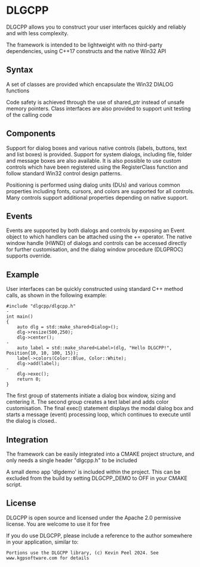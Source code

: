 
# DLGCPP

DLGCPP allows you to construct your user interfaces quickly and reliably and with less complexity.

The framework is intended to be lightweight with no third-party dependencies, using C++17 constructs and the native Win32 API

## Syntax 

A set of classes are provided which encapsulate the Win32 DIALOG functions

Code safety is achieved through the use of shared_ptr instead of unsafe memory pointers. Class interfaces are also provided to support unit testing of the calling code

## Components

Support for dialog boxes and various native controls (labels, buttons, text and list boxes) is provided. Support for system dialogs, including file, folder and message boxes are also available. It is also possible to use custom controls which have been registered using the RegisterClass function and follow standard Win32 control design patterns.

Positioning is performed using dialog units (DUs) and various common properties including fonts, cursors, and colors are supported for all controls. Many controls support additional properties depending on native support.

## Events

Events are supported by both dialogs and controls by exposing an Event object to which handlers can be attached using the += operator.
The native window handle (HWND) of dialogs and controls can be accessed directly for further customisation, and the dialog window procedure (DLGPROC) supports override.

## Example

User interfaces can be quickly constructed using standard C++ method calls, as shown in the following example:

    #include "dlgcpp/dlgcpp.h"
    -
    int main()
    {
        auto dlg = std::make_shared<Dialog>();
        dlg->resize(500,250);
        dlg->center();
    -
        auto label = std::make_shared<Label>(dlg, "Hello DLGCPP!", Position{10, 10, 100, 15});
        label->colors(Color::Blue, Color::White);
        dlg->add(label);
    -
        dlg->exec();
        return 0;
    }

The first group of statements initiate a dialog box window, sizing and centering it. The second group creates a text label and adds color customisation. The final exec() statement displays the modal dialog box and starts a message (event) processing loop, which continues to execute until the dialog is closed..

## Integration

The framework can be easily integrated into a CMAKE project structure, and only needs a single header "dlgcpp.h" to be included

A small demo app 'dlgdemo' is included within the project. This can be excluded from the build by setting DLGCPP_DEMO to OFF in your CMAKE script.

## License

DLGCPP is open source and licensed under the Apache 2.0 permissive license. You are welcome to use it for free

If you do use DLGCPP, please include a reference to the author somewhere in your application, similar to:

    Portions use the DLGCPP library, (c) Kevin Peel 2024. See www.kgpsoftware.com for details
